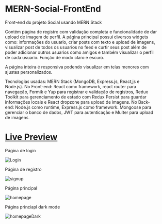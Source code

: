 # MERN-Social-FrontEnd
Front-end do projeto Social usando MERN Stack

Contém página de registro com validação completa e funcionalidade de dar upload de imagem de perfil. A página principal possui diversos widgets como:
informações do usuario, criar posts com texto e upload de imagens, visualizar post de todos os usuarios no feed e curtir seus post além de poder adicionar
outros usuarios como amigos e também visualizar o perfil de cada usuario.
Função de modo claro e escuro.

A página inteira é responsiva podendo visualizar em telas menores com ajustes personalizados.

Tecnologias usadas: MERN Stack (MongoDB, Express.js, React,js e Node.js).
No Front-end: React como framework, react router para navegação, Formik e Yup para registrar
e validação de registros, Redux Toolkit para gerenciamento de estado com Redux Persist para guardar informações locais e React dropzone para upload de imagens.
No Back-end: Node.js como runtime, Express.js como framework. Mongoose para gerenciar o banco de dados, JWT para autenticação e Multer para upload de imagens.

<h1><a href="https://mern-social-app-uit1.onrender.com">Live Preview</a></h1>

Página de login

![Login](https://user-images.githubusercontent.com/95724952/218895141-d09642f1-7003-4537-841e-80bdb087f5f0.PNG)

Página de registro

![signup](https://user-images.githubusercontent.com/95724952/218895254-e4d79ebc-0358-4eb2-88ef-655dda88bc21.PNG)

Página principal

![homepage](https://user-images.githubusercontent.com/95724952/218895293-89726d3e-c74f-4c1b-a8af-c8455fdcb434.PNG)

Página princiapl dark mode

![homepageDark](https://user-images.githubusercontent.com/95724952/218895345-2a6524c4-27af-42c1-ae46-75f9638987f3.PNG)
